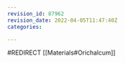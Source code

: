 ```yaml
---
revision_id: 87962
revision_date: 2022-04-05T11:47:40Z
categories:

---
```


#REDIRECT [[Materials#Orichalcum]]